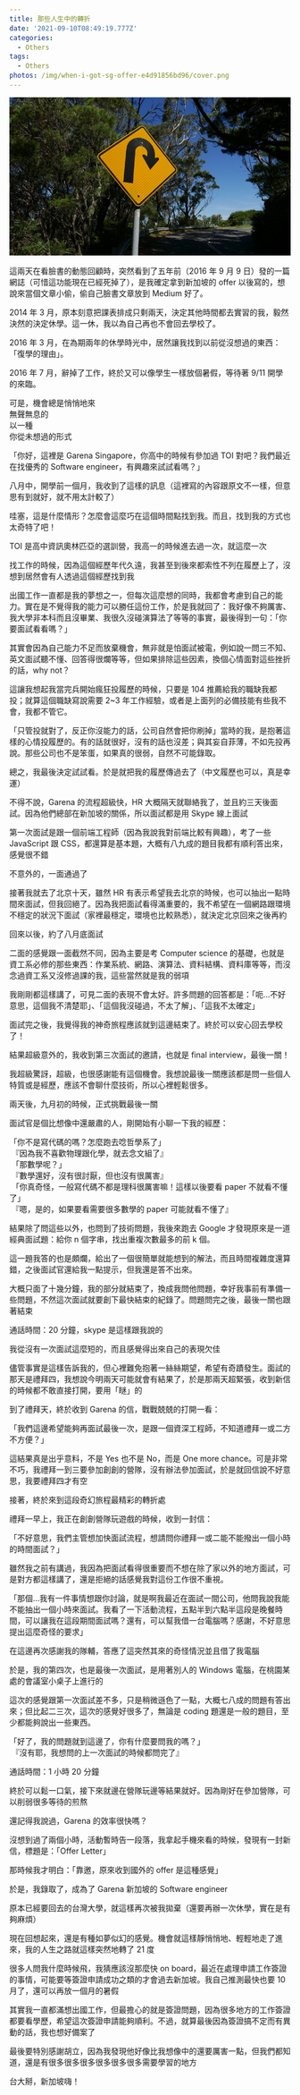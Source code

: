 ```yaml
---
title: 那些人生中的轉折
date: '2021-09-10T08:49:19.777Z'
categories:
  - Others
tags:
  - Others
photos: /img/when-i-got-sg-offer-e4d91856bd96/cover.png
---
```


![](/img/when-i-got-sg-offer-e4d91856bd96/0__DIQI__wnPijhaJNmk.jpg)

這兩天在看臉書的動態回顧時，突然看到了五年前（2016 年 9 月 9 日）發的一篇網誌（可惜這功能現在已經死掉了），是我確定拿到新加坡的 offer 以後寫的，想說來當個文章小偷，偷自己臉書文章放到 Medium 好了。

2014 年 3 月，原本刻意把課表排成只剩兩天，決定其他時間都去實習的我，毅然決然的決定休學。這一休，我以為自己再也不會回去學校了。

2016 年 3 月，在為期兩年的休學時光中，居然讓我找到以前從沒想過的東西：「復學的理由」。

2016 年 7 月，辭掉了工作，終於又可以像學生一樣放個暑假，等待著 9/11 開學的來臨。

可是，機會總是悄悄地來  
無聲無息的  
以一種  
你從未想過的形式

「你好，這裡是 Garena Singapore，你高中的時候有參加過 TOI 對吧？我們最近在找優秀的 Software engineer，有興趣來試試看嗎？」

八月中，開學前一個月，我收到了這樣的訊息（這裡寫的內容跟原文不一樣，但意思有到就好，就不用太計較了）

哇塞，這是什麼情形？怎麼會這麼巧在這個時間點找到我。而且，找到我的方式也太奇特了吧！

TOI 是高中資訊奧林匹亞的選訓營，我高一的時候進去過一次，就這麼一次

找工作的時候，因為這個經歷年代久遠，我甚至到後來都索性不列在履歷上了，沒想到居然會有人透過這個經歷找到我

出國工作一直都是我的夢想之一，但每次這麼想的同時，我都會考慮到自己的能力。實在是不覺得我的能力可以勝任這份工作，於是我就回了：我好像不夠厲害、我大學非本科而且沒畢業、我很久沒碰演算法了等等的事實，最後得到一句：「你要面試看看嗎？」

其實會因為自己能力不足而放棄機會，無非就是怕面試被電，例如說一問三不知、英文面試聽不懂、回答得很爛等等，但如果排除這些因素，換個心情面對這些挫折的話，why not？

這讓我想起我當完兵開始瘋狂投履歷的時候，只要是 104 推薦給我的職缺我都投；就算這個職缺寫說需要 2~3 年工作經驗，或者是上面列的必備技能有些我不會，我都不管它。

「只管投就對了，反正你沒能力的話，公司自然會把你刷掉」當時的我，是抱著這樣的心情投履歷的。有的話就很好，沒有的話也沒差；與其妄自菲薄，不如先投再說。那些公司也不是笨蛋，如果真的很弱，自然不可能錄取。

總之，我最後決定試試看。於是就把我的履歷傳過去了（中文履歷也可以，真是幸運）

不得不說，Garena 的流程超級快，HR 大概隔天就聯絡我了，並且約三天後面試。因為他們總部在新加坡的關係，所以面試都是用 Skype 線上面試

第一次面試是跟一個前端工程師（因為我說我對前端比較有興趣），考了一些 JavaScript 跟 CSS，都還算是基本題，大概有八九成的題目我都有順利答出來，感覺很不錯

不意外的，一面通過了

接著我就去了北京十天，雖然 HR 有表示希望我去北京的時候，也可以抽出一點時間來面試，但我回絕了。因為我把面試看得滿重要的，我不希望在一個網路跟環境不穩定的狀況下面試（家裡最穩定，環境也比較熟悉），就決定北京回來之後再約

回來以後，約了八月底面試

二面的感覺跟一面截然不同，因為主要是考 Computer science 的基礎，也就是資工系必修的那些東西：作業系統、網路、演算法、資料結構、資料庫等等，而沒念過資工系又沒修過課的我，這些當然就是我的弱項

我剛剛都這樣講了，可見二面的表現不會太好。許多問題的回答都是：「呃…不好意思，這個我不清楚耶」、「這個我沒碰過，不太了解」、「這我不太確定」

面試完之後，我覺得我的神奇旅程應該就到這邊結束了。終於可以安心回去學校了！

結果超級意外的，我收到第三次面試的邀請，也就是 final interview，最後一關！

我超級驚訝，超級，也很感謝能有這個機會。我想說最後一關應該都是問一些個人特質或是經歷，應該不會聊什麼技術，所以心裡輕鬆很多。

兩天後，九月初的時候，正式挑戰最後一關

面試官是個比想像中還嚴肅的人，剛開始有小聊一下我的經歷：

「你不是寫代碼的嗎？怎麼跑去唸哲學系了」  
 『因為我不喜歡物理跟化學，就去念文組了』  
 「那數學呢？」  
 『數學還好，沒有很討厭，但也沒有很厲害』  
 「你真奇怪，一般寫代碼不都是理科很厲害嘛！這樣以後要看 paper 不就看不懂了」  
 『嗯，是的，如果要看需要很多數學的 paper 可能就看不懂了』

結果除了問這些以外，也問到了技術問題，我後來跑去 Google 才發現原來是一道經典面試題：給你 n 個字串，找出重複次數最多的前 k 個。

這一題我答的也是頗爛，給出了一個很簡單就能想到的解法，而且時間複雜度還算錯，之後面試官還給我一點提示，但我還是答不出來。

大概只面了十幾分鐘，我的部分就結束了，換成我問他問題，幸好我事前有準備一些問題，不然這次面試就要創下最快結束的紀錄了。問題問完之後，最後一關也跟著結束

通話時間：20 分鐘，skype 是這樣跟我說的

我從沒有一次面試這麼短的，而且感覺得出來自己的表現欠佳

儘管事實是這樣告訴我的，但心裡難免抱著一絲絲期望，希望有奇蹟發生。面試的那天是禮拜四，我想說今明兩天可能就會有結果了，於是那兩天超緊張，收到新信的時候都不敢直接打開，要用「瞇」的

到了禮拜天，終於收到 Garena 的信，戰戰兢兢的打開一看：

「我們這邊希望能夠再面試最後一次，是跟一個資深工程師，不知道禮拜一或二方不方便？」

這結果真是出乎意料，不是 Yes 也不是 No，而是 One more chance。可是非常不巧，我禮拜一到三要參加創創的營隊，沒有辦法參加面試，於是就回信說不好意思，我要禮拜四才有空

接著，終於來到這段奇幻旅程最精彩的轉折處

禮拜一早上，我正在創創營隊玩遊戲的時候，收到一封信：

「不好意思，我們主管想加快面試流程，想請問你禮拜一或二能不能撥出一個小時的時間面試？」

雖然我之前有講過，我因為把面試看得很重要而不想在除了家以外的地方面試，可是對方都這樣講了，還是拒絕的話感覺我對這份工作很不重視。

「那個…我有一件事情想跟你討論，就是啊我最近在面試一間公司，他問我說我能不能抽出一個小時來面試。我看了一下活動流程，五點半到六點半這段是晚餐時間，可以讓我在這段期間面試嗎？還有，可以幫我借一台電腦嗎？感謝，不好意思提出這麼奇怪的要求」

在這邊再次感謝我的隊輔，答應了這突然其來的奇怪情況並且借了我電腦

於是，我的第四次，也是最後一次面試，是用著別人的 Windows 電腦，在桃園某處的會議室小桌子上進行的

這次的感覺跟第一次面試差不多，只是稍微遜色了一點，大概七八成的問題有答出來；但比起二三次，這次的感覺好很多了，無論是 coding 題還是一般的題目，至少都能夠說出一些東西。

「好了，我的問題就到這邊了，你有什麼要問我的嗎？」  
 『沒有耶，我想問的上一次面試的時候都問完了』

通話時間：1 小時 20 分鐘

終於可以鬆一口氣，接下來就邊在營隊玩邊等結果就好。因為剛好在參加營隊，可以削弱很多等待的煎熬

還記得我說過，Garena 的效率很快嗎？

沒想到過了兩個小時，活動暫時告一段落，我拿起手機來看的時候，發現有一封新信，標題是：「Offer Letter」

那時候我才明白：「靠邀，原來收到國外的 offer 是這種感覺」

於是，我錄取了，成為了 Garena 新加坡的 Software engineer

原本已經要回去的台灣大學，就這樣再次被我拋棄（還要再辦一次休學，實在是有夠麻煩）

現在回想起來，還是有種如夢似幻的感覺。機會就這樣靜悄悄地、輕輕地走了進來，我的人生之路就這樣突然地轉了 21 度

很多人問我什麼時候飛，我猜應該沒那麼快 on board，最近在處理申請工作簽證的事情，可能要等簽證申請成功之類的才會過去新加坡。我自己推測最快也要 10 月了，還可以再放一個月的暑假

其實我一直都滿想出國工作，但最擔心的就是簽證問題，因為很多地方的工作簽證都要看學歷，希望這次簽證申請能夠順利。不過，就算最後因為簽證搞不定而有異動的話，我也想好備案了

最後要特別感謝胡立，因為我發現他好像比我想像中的還要厲害一點，但我們都知道，還是有很多很多很多很多很多很多需要學習的地方

台大掰，新加坡嗨！